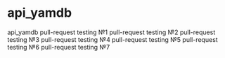 # api_yamdb
api_yamdb
pull-request testing №1
pull-request testing №2
pull-request testing №3
pull-request testing №4
pull-request testing №5
pull-request testing №6
pull-request testing №7